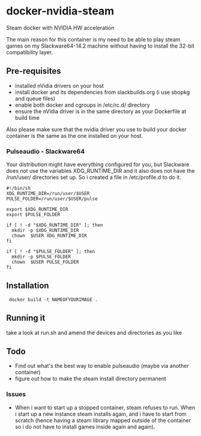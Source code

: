 # docker-nvidia-steam
Steam docker with NVIDIA HW acceleration

The main reason for this container is my need to be able to play steam games on my Slackware64-14.2 machine without having to install the 32-bit compatibility layer.

## Pre-requisites
* installed nVidia drivers on your host
* install docker and its dependencies from slackbuilds.org (i use sbopkg and queue files)
* enable both docker and cgroups in /etc/rc.d/ directory
* ensure the nVidia driver is in the same directory as your Dockerfile at build time

Also please make sure that the nvidia driver you use to build your docker container is the same as the one installed on your host.

### Pulseaudio - Slackware64
Your distribution might have everything configured for you, but Slackware does not use the variables XDG_RUNTIME_DIR and it also does not have the /run/user/ directories set up. So i created a file in /etc/profile.d to do it.

```
#!/bin/sh
XDG_RUNTIME_DIR=/run/user/$USER
PULSE_FOLDER=/run/user/$USER/pulse

export $XDG_RUNTIME_DIR
export $PULSE_FOLDER

if [ ! -d "$XDG_RUNTIME_DIR" ]; then
  mkdir -p $XDG_RUNTIME_DIR
  chown  $USER XDG_RUNTIME_DIR
fi

if [ ! -d "$PULSE_FOLDER" ]; then
  mkdir -p $PULSE_FOLDER
  chown  $USER PULSE_FOLDER
fi

```


## Installation

```
 docker build -t NAMEOFYOURIMAGE .
```
## Running it
take a look at run.sh and amend the devices and directories as you like

## Todo
* Find out what's the best way to enable pulseaudio (maybe via another container)
* figure out how to make the steam install directory permanent

### Issues
* When i want to start up a stopped container, steam refuses to run. When i start up a new instance steam installs again, and i have to start from scratch (hence having a steam library mapped outside of the container so i do not have to install games inside again and again).
